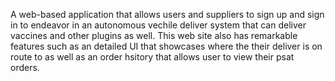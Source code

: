 A web-based application that allows users and suppliers to sign up and sign in to endeavor in an autonomous vechile deliver system that can deliver vaccines and other plugins as well. This web site also has remarkable features such as an detailed UI that showcases where the their deliver is on route to as well as an order hsitory that allows user to view their psat orders.
